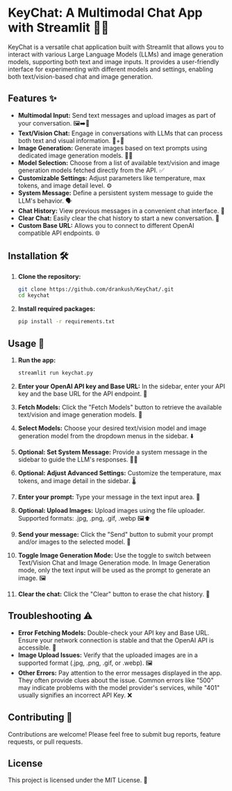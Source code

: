 
# KeyChat: A Multimodal Chat App with Streamlit 🔑💬

KeyChat is a versatile chat application built with Streamlit that allows you to interact with various Large Language Models (LLMs) and image generation models, supporting both text and image inputs. It provides a user-friendly interface for experimenting with different models and settings, enabling both text/vision-based chat and image generation.


## Features ✨

* **Multimodal Input:** Send text messages and upload images as part of your conversation. 🖼️➡️💬
* **Text/Vision Chat:** Engage in conversations with LLMs that can process both text and visual information. 👀+📝
* **Image Generation:** Generate images based on text prompts using dedicated image generation models. 🎨🤖
* **Model Selection:** Choose from a list of available text/vision and image generation models fetched directly from the API.  ✅
* **Customizable Settings:** Adjust parameters like temperature, max tokens, and image detail level. ⚙️
* **System Message:** Define a persistent system message to guide the LLM's behavior. 🗣️
* **Chat History:** View previous messages in a convenient chat interface. 📜
* **Clear Chat:** Easily clear the chat history to start a new conversation. 🧹
* **Custom Base URL:**  Allows you to connect to different OpenAI compatible API endpoints. 🌐


## Installation 🛠️

1. **Clone the repository:**

   ```bash
   git clone https://github.com/drankush/KeyChat/.git 
   cd keychat
   ```

2. **Install required packages:**

   ```bash
   pip install -r requirements.txt
   ```


## Usage 🚀

1. **Run the app:**

   ```bash
   streamlit run keychat.py
   ```

2. **Enter your OpenAI API key and Base URL:** In the sidebar, enter your API key and the base URL for the API endpoint. 🔑
3. **Fetch Models:** Click the "Fetch Models" button to retrieve the available text/vision and image generation models. 🔄
4. **Select Models:** Choose your desired text/vision model and image generation model from the dropdown menus in the sidebar.  ⬇️
5. **Optional: Set System Message:** Provide a system message in the sidebar to guide the LLM's responses. 🤖💬
6. **Optional: Adjust Advanced Settings:** Customize the temperature, max tokens, and image detail in the sidebar. 🌡️
7. **Enter your prompt:** Type your message in the text input area.  📝
8. **Optional: Upload Images:** Upload images using the file uploader. Supported formats: .jpg, .png, .gif, .webp 🖼️⬆️
9. **Send your message:** Click the "Send" button to submit your prompt and/or images to the selected model. 🚀
10. **Toggle Image Generation Mode:** Use the toggle to switch between Text/Vision Chat and Image Generation mode. In Image Generation mode, only the text input will be used as the prompt to generate an image. 🖼️
11. **Clear the chat:** Click the "Clear" button to erase the chat history. 🧹


## Troubleshooting ⚠️

* **Error Fetching Models:** Double-check your API key and Base URL. Ensure your network connection is stable and that the OpenAI API is accessible. 📶
* **Image Upload Issues:** Verify that the uploaded images are in a supported format (.jpg, .png, .gif, or .webp). 🖼️
* **Other Errors:** Pay attention to the error messages displayed in the app. They often provide clues about the issue. Common errors like "500" may indicate problems with the model provider's services, while "401" usually signifies an incorrect API Key. ❌


## Contributing 🙌

Contributions are welcome! Please feel free to submit bug reports, feature requests, or pull requests.


## License
This project is licensed under the MIT License.  📄
```

